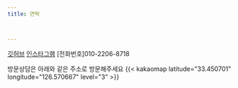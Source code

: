 ```yaml
---
title: 연락



---
```

[깃허브](https://www.instagram.com/wss070228/?hl=ko)
[인스타그램](https://www.instagram.com/wss070228/?hl=ko)
[전화번호]010-2206-8718

방문상담은 아래와 같은 주소로 방문해주세요
{{< kakaomap latitude="33.450701" longitude="126.570667" level="3" >}}